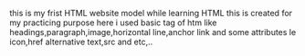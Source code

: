 this is my frist HTML website model while learning HTML this is created for my practicing purpose here i used basic tag of htm like headings,paragraph,image,horizontal line,anchor link  and some attributes le icon,href alternative text,src and etc,..
